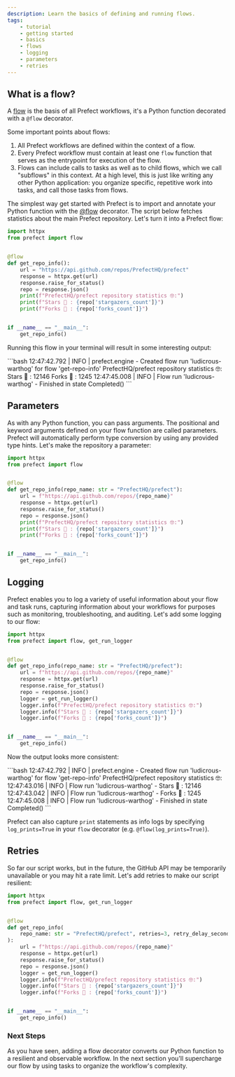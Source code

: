 ```yaml
---
description: Learn the basics of defining and running flows.
tags:
    - tutorial
    - getting started
    - basics
    - flows
    - logging
    - parameters
    - retries
---
```

## What is a flow?

A [flow](/concepts/flows/) is the basis of all Prefect workflows, it's a Python function decorated with a `@flow` decorator.

Some important points about flows:

1. All Prefect workflows are defined within the context of a flow.
2. Every Prefect workflow must contain at least one `flow` function that serves as the entrypoint for execution of the flow.
3. Flows can include calls to tasks as well as to child flows, which we call "subflows" in this context. At a high level, this is just like writing any other Python application: you organize specific, repetitive work into tasks, and call those tasks from flows.

The simplest way get started with Prefect is to import and annotate your Python function with the [@flow](/api-ref/prefect/flows/#prefect.flows.flow) decorator. The script below fetches statistics about the main Prefect repository. Let's turn it into a Prefect flow:

```python hl_lines="2 5"
import httpx
from prefect import flow


@flow
def get_repo_info():
    url = "https://api.github.com/repos/PrefectHQ/prefect"
    response = httpx.get(url)
    response.raise_for_status()
    repo = response.json()
    print(f"PrefectHQ/prefect repository statistics 🤓:")
    print(f"Stars 🌠 : {repo['stargazers_count']}")
    print(f"Forks 🍴 : {repo['forks_count']}")


if __name__ == "__main__":
    get_repo_info()
```

Running this flow in your terminal will result in some interesting output:

<div class="terminal">
```bash
12:47:42.792 | INFO    | prefect.engine - Created flow run 'ludicrous-warthog' for flow 'get-repo-info'
PrefectHQ/prefect repository statistics 🤓:
Stars 🌠 : 12146
Forks 🍴 : 1245
12:47:45.008 | INFO    | Flow run 'ludicrous-warthog' - Finished in state Completed()
```
</div>

## Parameters

As with any Python function, you can pass arguments. The positional and keyword arguments defined on your flow function are called parameters. Prefect will automatically perform type conversion by using any provided type hints. Let's make the repository a parameter:

```python hl_lines="6"
import httpx
from prefect import flow


@flow
def get_repo_info(repo_name: str = "PrefectHQ/prefect"):
    url = f"https://api.github.com/repos/{repo_name}"
    response = httpx.get(url)
    response.raise_for_status()
    repo = response.json()
    print(f"PrefectHQ/prefect repository statistics 🤓:")
    print(f"Stars 🌠 : {repo['stargazers_count']}")
    print(f"Forks 🍴 : {repo['forks_count']}")


if __name__ == "__main__":
    get_repo_info()
```

## Logging

Prefect enables you to log a variety of useful information about your flow and task runs, capturing information about your workflows for purposes such as monitoring, troubleshooting, and auditing. Let's add some logging to our flow:

```python hl_lines="2 11-14"
import httpx
from prefect import flow, get_run_logger


@flow
def get_repo_info(repo_name: str = "PrefectHQ/prefect"):
    url = f"https://api.github.com/repos/{repo_name}"
    response = httpx.get(url)
    response.raise_for_status()
    repo = response.json()
    logger = get_run_logger()
    logger.info(f"PrefectHQ/prefect repository statistics 🤓:")
    logger.info(f"Stars 🌠 : {repo['stargazers_count']}")
    logger.info(f"Forks 🍴 : {repo['forks_count']}")


if __name__ == "__main__":
    get_repo_info()
```

Now the output looks more consistent:

<div class="terminal">
```bash
12:47:42.792 | INFO    | prefect.engine - Created flow run 'ludicrous-warthog' for flow 'get-repo-info'
PrefectHQ/prefect repository statistics 🤓:
12:47:43.016 | INFO    | Flow run 'ludicrous-warthog' - Stars 🌠 : 12146
12:47:43.042 | INFO    | Flow run 'ludicrous-warthog' - Forks 🍴 : 1245
12:47:45.008 | INFO    | Flow run 'ludicrous-warthog' - Finished in state Completed()
```
</div>

Prefect can also capture `print` statements as info logs by specifying `log_prints=True` in your `flow` decorator (e.g. `@flow(log_prints=True)`).

## Retries

So far our script works, but in the future, the GitHub API may be temporarily unavailable or you may hit a rate limit. Let's add retries to make our script resilient:

```python hl_lines="7"
import httpx
from prefect import flow, get_run_logger


@flow
def get_repo_info(
    repo_name: str = "PrefectHQ/prefect", retries=3, retry_delay_seconds=5
):
    url = f"https://api.github.com/repos/{repo_name}"
    response = httpx.get(url)
    response.raise_for_status()
    repo = response.json()
    logger = get_run_logger()
    logger.info(f"PrefectHQ/prefect repository statistics 🤓:")
    logger.info(f"Stars 🌠 : {repo['stargazers_count']}")
    logger.info(f"Forks 🍴 : {repo['forks_count']}")


if __name__ == "__main__":
    get_repo_info()
```

### Next Steps

As you have seen, adding a flow decorator converts our Python function to a resilient and observable workflow. In the next section you'll supercharge our flow by using tasks to organize the workflow's complexity.
